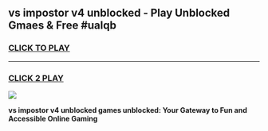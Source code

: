 
## vs impostor v4 unblocked - Play Unblocked Gmaes & Free #ualqb
<h3>
<a href="https://news.freeplayer.one?title=vs_impostor_v4_unblocked&ref=24F">CLICK TO PLAY</a></h3>
<hr>

<h3>
<a href="https://news.freeplayer.one?title=vs_impostor_v4_unblocked&ref=24F">CLICK 2 PLAY</a>
  
</h3>

<a href="https://news.freeplayer.one?title=vs_impostor_v4_unblocked&ref=24F/"><img src="https://clearcache.store/games.png"></a>


**vs impostor v4 unblocked games unblocked: Your Gateway to Fun and Accessible Online Gaming**
